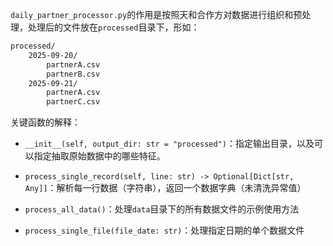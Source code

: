 `daily_partner_processor.py`的作用是按照天和合作方对数据进行组织和预处理，处理后的文件放在`processed`目录下，形如：

```bash
processed/
    2025-09-20/
        partnerA.csv
        partnerB.csv
    2025-09-21/
        partnerA.csv
        partnerC.csv
```

关键函数的解释：

- `__init__(self, output_dir: str = "processed")`：指定输出目录，以及可以指定抽取原始数据中的哪些特征。

- `process_single_record(self, line: str) -> Optional[Dict[str, Any]]`：解析每一行数据（字符串），返回一个数据字典（未清洗异常值）

- `process_all_data()`：处理`data`目录下的所有数据文件的示例使用方法

- `process_single_file(file_date: str)`：处理指定日期的单个数据文件

